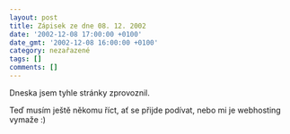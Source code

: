 ```yaml
---
layout: post
title: Zápisek ze dne 08. 12. 2002
date: '2002-12-08 17:00:00 +0100'
date_gmt: '2002-12-08 16:00:00 +0100'
category: nezařazené
tags: []
comments: []
---
```

Dneska jsem tyhle stránky zprovoznil.

Teď musím ještě někomu říct, ať se přijde podívat, nebo mi je webhosting vymaže :)
